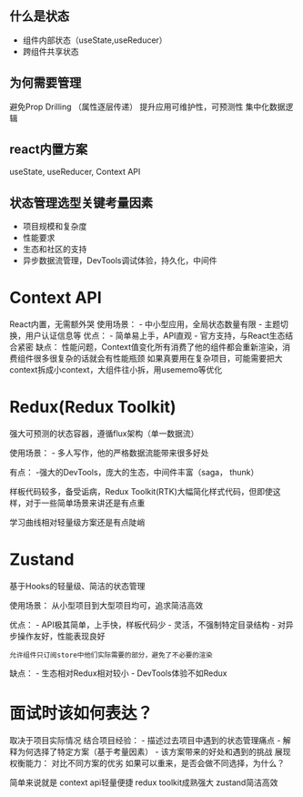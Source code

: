 ## 什么是状态
- 组件内部状态（useState,useReducer）
- 跨组件共享状态

## 为何需要管理
避免Prop Drilling （属性逐层传递）
提升应用可维护性，可预测性
集中化数据逻辑

## react内置方案
useState, useReducer, Context API

## 状态管理选型关键考量因素

- 项目规模和复杂度
- 性能要求
- 生态和社区的支持
- 异步数据流管理，DevTools调试体验，持久化，中间件

# Context API
React内置，无需额外哭
使用场景：
    - 中小型应用，全局状态数量有限
    - 主题切换，用户认证信息等
优点：
    - 简单易上手，API直观
    - 官方支持，与React生态结合紧密
缺点：
    性能问题，Context值变化所有消费了他的组件都会重新渲染，消费组件很多很复杂的话就会有性能瓶颈
    如果真要用在复杂项目，可能需要把大context拆成小context，大组件往小拆，用usememo等优化


# Redux(Redux Toolkit)
强大可预测的状态容器，遵循flux架构（单一数据流）

使用场景：
    - 多人写作，他的严格数据流能带来很多好处

有点：
    -强大的DevTools，庞大的生态，中间件丰富（saga， thunk）

样板代码较多，备受诟病，Redux Toolkit(RTK)大幅简化样式代码，但即使这样，对于一些简单场景来讲还是有点重

学习曲线相对轻量级方案还是有点陡峭

# Zustand
基于Hooks的轻量级、简洁的状态管理

使用场景： 从小型项目到大型项目均可，追求简洁高效

优点： 
    - API极其简单，上手快，样板代码少
    - 灵活，不强制特定目录结构
    - 对异步操作友好，性能表现良好

    允许组件只订阅store中他们实际需要的部分，避免了不必要的渲染

缺点：
    - 生态相对Redux相对较小
    - DevTools体验不如Redux


# 面试时该如何表达？
取决于项目实际情况
结合项目经验：
    - 描述过去项目中遇到的状态管理痛点
    - 解释为何选择了特定方案（基于考量因素）
    - 该方案带来的好处和遇到的挑战
展现权衡能力：
    对比不同方案的优劣
    如果可以重来，是否会做不同选择，为什么？

简单来说就是
context api轻量便捷
redux toolkit成熟强大
zustand简洁高效


